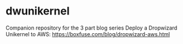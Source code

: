 # dwunikernel
Companion repository for the 3 part blog series Deploy a Dropwizard Unikernel to AWS: https://boxfuse.com/blog/dropwizard-aws.html
